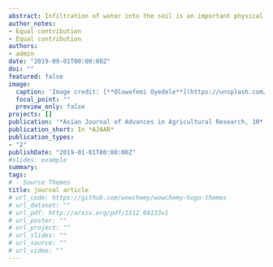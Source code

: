 ```yaml
---
abstract: Infiltration of water into the soil is an important physical process affecting the fate of water under field conditions, especially the amount of subsurface recharge and surface runoff and hence the hazard  of  soil  erosion.  The  study  was  conducted  to  evaluate  the  infiltration  models  of  soils developed  on  coastal  plain  sands  and  to  select  a  suitable  models  as  a  basis  to  improve  the management of the soil. A total of 16 infiltration runs were made with the double ring infiltrometer. For the purpose of getting best fitting model, the results obtained from various infiltration models were compared with observed field data. The parameters considered for best fitting of model were correlation coefficient  and  coefficient  of  variability  (CV).  Model-predicted cumulative  infiltration consistently  deviated  from  field-measured data,that  is,  the  models  under-predicted  cumulative infiltration  by several  orders  of  magnitude  for  Kostiakov,  Green  Ampt  and  Philip model  but  the model  over  predicted  cumulative  infiltration  for Horton  model.  The  results  of  the  soil  samples analysed revealed that the mean values of 707.50, 208.13 and 84.38 gkg-1 for sand, silt and clay with the textural class of sandy loam. The bulk density, particle density and total porosity had mean values  of  1.84  gcm-3,  2.44  gcm-3  and 22.56%.  However,  there  was  a  fairly  good  agreement between mean-measured cumulative infiltration (7.30 cm/hr, CV = 32.19%); Philips (1.93 cm/hr, CV = 42.49%); Kostiakov  (0.13  cm/hr, CV = 30.77%); Horton (64.49  cm/hr,  CV = 22.39%)  and Green Ampt model (42.04 cm/hr, CV = 0.57%) respectively. The data however showed that the correlation coefficient for Kostiakov (1.00) was best fitting in predicting the field measured data and this was closely followed by Green Ampt (0.88); while Philip’s model and Horton model showed a negative correlation (r = -0.88 and r = -0.82) with the field measured data. Conservation measures involving  mulching,  cover  cropping  and  afforestation  are  recommended  to  improve  the  soil structure and infiltration capacity.  
author_notes:
- Equal contribution
- Equal contribution
authors:
- admin
date: "2019-09-01T00:00:00Z"
doi: ""
featured: false
image:
  caption: 'Image credit: [**Oluwafemi Oyedele**](https://unsplash.com/photos/jdD8gXaTZsc)'
  focal_point: ""
  preview_only: false
projects: [] 
publication: '*Asian Journal of Advances in Agricultural Research, 10* (4)'
publication_short: In *AJAAR*
publication_types: 
- "2"
publishDate: "2019-01-01T00:00:00Z"
#slides: example
summary: 
tags:
# - Source Themes 
title: journal article
# url_code: https://github.com/wowchemy/wowchemy-hugo-themes
# url_dataset: ""
# url_pdf: http://arxiv.org/pdf/1512.04133v1
# url_poster: ""
# url_project: ""
# url_slides: ""
# url_source: ""
# url_video: ""
---
```


